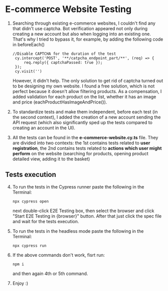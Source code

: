 # E-commerce Website Testing

1. Searching through existing e-commerce websites, I couldn't find any that didn't use captcha. Bot verification appeared not only during creating a new account but also when logging into an existing one. That's why I tried to bypass it, for example, by adding the following code in beforeEach()
   ```
   //Disable CAPTCHA for the duration of the test
    cy.intercept('POST', '**/catpcha_endpoint_part/**', (req) => {
        req.reply({ captchaPassed: true });
    });
    cy.visit('')
   ```

   However, it didn't help. The only solution to get rid of captcha turned out to be designing my own website. I found a free solution, which is not perfect because it doesn't allow filtering products. As a compensation, I added validation for each product on the list, whether it has an image and price (eachProductHasImageAndPrice()). 


2. To standardize tests and make them independent, before each test (in the second context), I added the creation of a new account sending the API request (which also significantly sped up the tests compared to creating an account in the UI).


3. All the tests can be found in the **e-commerce-website.cy.ts** file. They are divided into two contexts: the 1st contains tests related to **user registration**, the 2nd contains tests related to **actions which user might perform** on the website (searching for products, opening product detailed view, adding it to the basket)


## Tests execution
4. To run the tests in the Cypress runner paste the following in the Terminal:
   
    ```
    npx cypress open
     ```
     next double-click E2E Testing box, then select the browser and click "Start E2E Testing in {browser}" button. After that just click the spec file and wait for the tests execution. 

  

6. To run the tests in the headless mode paste the following in the Terminal:
    ```
    npx cypress run
     ```


7. If the above commands don't work, fisrt run:
 
    ```
   npm i
    ```
   and then again 4th or 5th command.
   

9. Enjoy :)
